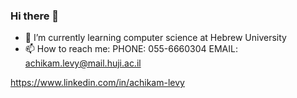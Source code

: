 ### Hi there 👋

- 🌱 I’m currently learning computer science at Hebrew University
- 📫 How to reach me: PHONE: 055-6660304 EMAIL: achikam.levy@mail.huji.ac.il
  
https://www.linkedin.com/in/achikam-levy


<!--
**Achikam-Levy/Achikam-Levy** is a ✨ _special_ ✨ repository because its `README.md` (this file) appears on your GitHub profile.

Here are some ideas to get you started:

- 🔭 I’m currently working on ...
- 🌱 I’m currently learning computer science
- 👯 I’m looking to collaborate on ...
- 🤔 I’m looking for help with ...
- 💬 Ask me about ...
- 📫 How to reach me: ...
- 😄 Pronouns: ...
- ⚡ Fun fact: ...
-->
